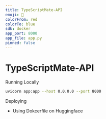 ```yaml
---
title: TypeScriptMate-API
emoji: 🤗
colorFrom: red
colorTo: blue
sdk: docker
app_port: 8000
app_file: app.py
pinned: false
---
```


# TypeScriptMate-API

Running Locally

```bash
uvicorn app:app --host 0.0.0.0 --port 8000
```

Deploying

- Using Dokcerfile on Huggingface
